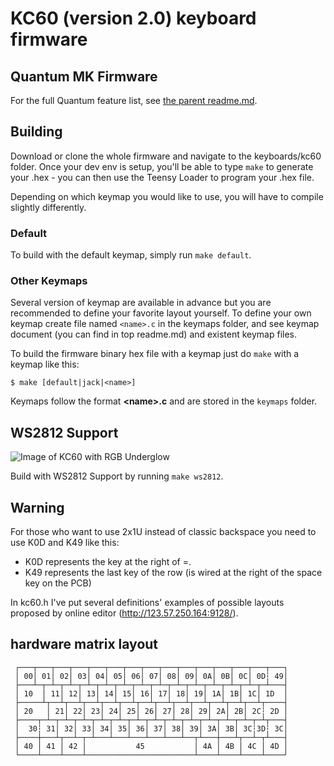 KC60 (version 2.0) keyboard firmware
======================

## Quantum MK Firmware
For the full Quantum feature list, see [the parent readme.md](/readme.md).

## Building
Download or clone the whole firmware and navigate to the keyboards/kc60 folder. Once your dev env is setup, you'll be able to type `make` to generate your .hex - you can then use the Teensy Loader to program your .hex file.

Depending on which keymap you would like to use, you will have to compile slightly differently.

### Default
To build with the default keymap, simply run `make default`.

### Other Keymaps
Several version of keymap are available in advance but you are recommended to define your favorite layout yourself. To define your own keymap create file named `<name>.c` in the keymaps folder, and see keymap document (you can find in top readme.md) and existent keymap files.

To build the firmware binary hex file with a keymap just do `make` with a keymap like this:

```
$ make [default|jack|<name>]
```

Keymaps follow the format **__\<name\>.c__** and are stored in the `keymaps` folder.

## WS2812 Support
![Image of KC60 with RGB Underglow](keymaps/ws2812/ws2812_example.jpg)

Build with WS2812 Support by running `make ws2812`.

## Warning
For those who want to use 2x1U instead of classic backspace you need to use K0D and K49 like this:
* K0D represents the key at the right of =.
* K49 represents the last key of the row (is wired at the right of the space key on the PCB)

In kc60.h I've put several definitions' examples of possible layouts proposed by online editor (http://123.57.250.164:9128/).

## hardware matrix layout
```
 ┌───┬───┬───┬───┬───┬───┬───┬───┬───┬───┬───┬───┬───┬───┬───┐
 │ 00│ 01│ 02│ 03│ 04│ 05│ 06│ 07│ 08│ 09│ 0A│ 0B│ 0C│ 0D┆ 49│
 ├───┴─┬─┴─┬─┴─┬─┴─┬─┴─┬─┴─┬─┴─┬─┴─┬─┴─┬─┴─┬─┴─┬─┴─┬─┴─┬─┴───┤
 │ 10  │ 11│ 12│ 13│ 14│ 15│ 16│ 17│ 18│ 19│ 1A│ 1B│ 1C│ 1D  │
 ├─────┴┬──┴┬──┴┬──┴┬──┴┬──┴┬──┴┬──┴┬──┴┬──┴┬──┴┬──┴┬──┴┬────┤
 │ 20   │ 21│ 22│ 23│ 24│ 25│ 26│ 27│ 28│ 29│ 2A│ 2B│ 2C┆ 2D │
 ├────┬─┴─┬─┴─┬─┴─┬─┴─┬─┴─┬─┴─┬─┴─┬─┴─┬─┴─┬─┴─┬─┴─┬─┴─┬─┴┬───┤
 │  30┆ 31│ 32│ 33│ 34│ 35│ 36│ 37│ 38│ 39│ 3A│ 3B│ 3C┆3D┆ 3C│
 ├────┼───┴┬──┴─┬─┴───┴───┴───┴───┴───┴──┬┴───┼───┴┬──┴─┬┴───┤
 │ 40 │ 41 │ 42 │           45           │ 4A │ 4B │ 4C │ 4D │
 └────┴────┴────┴────────────────────────┴────┴────┴────┴────┘
```
